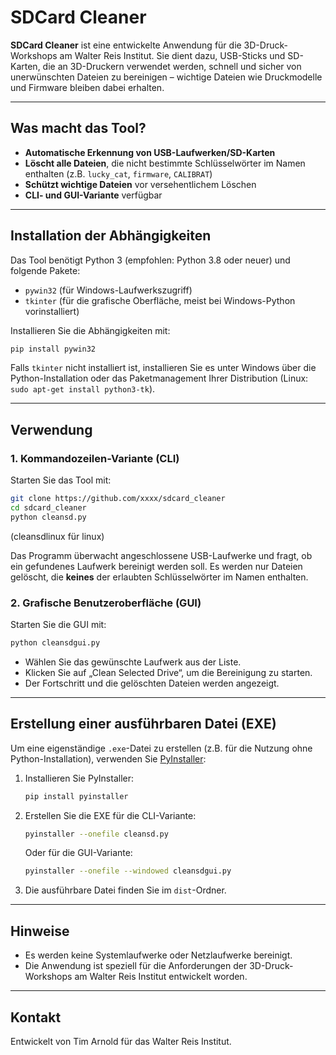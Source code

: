 # SDCard Cleaner

**SDCard Cleaner** ist eine entwickelte Anwendung für die 3D-Druck-Workshops am Walter Reis Institut. Sie dient dazu, USB-Sticks und SD-Karten, die an 3D-Druckern verwendet werden, schnell und sicher von unerwünschten Dateien zu bereinigen – wichtige Dateien wie Druckmodelle und Firmware bleiben dabei erhalten.

---

## Was macht das Tool?

- **Automatische Erkennung von USB-Laufwerken/SD-Karten**
- **Löscht alle Dateien**, die nicht bestimmte Schlüsselwörter im Namen enthalten (z.B. `lucky_cat`, `firmware`, `CALIBRAT`)
- **Schützt wichtige Dateien** vor versehentlichem Löschen
- **CLI- und GUI-Variante** verfügbar

---

## Installation der Abhängigkeiten

Das Tool benötigt Python 3 (empfohlen: Python 3.8 oder neuer) und folgende Pakete:

- `pywin32` (für Windows-Laufwerkszugriff)
- `tkinter` (für die grafische Oberfläche, meist bei Windows-Python vorinstalliert)

Installieren Sie die Abhängigkeiten mit:

```bash
pip install pywin32
```

Falls `tkinter` nicht installiert ist, installieren Sie es unter Windows über die Python-Installation oder das Paketmanagement Ihrer Distribution (Linux: `sudo apt-get install python3-tk`).

---

## Verwendung

### 1. Kommandozeilen-Variante (CLI)

Starten Sie das Tool mit:
```bash
git clone https://github.com/xxxx/sdcard_cleaner
cd sdcard_cleaner
python cleansd.py
```
(cleansdlinux für linux)

Das Programm überwacht angeschlossene USB-Laufwerke und fragt, ob ein gefundenes Laufwerk bereinigt werden soll. Es werden nur Dateien gelöscht, die **keines** der erlaubten Schlüsselwörter im Namen enthalten.

### 2. Grafische Benutzeroberfläche (GUI)

Starten Sie die GUI mit:

```bash
python cleansdgui.py
```

- Wählen Sie das gewünschte Laufwerk aus der Liste.
- Klicken Sie auf „Clean Selected Drive“, um die Bereinigung zu starten.
- Der Fortschritt und die gelöschten Dateien werden angezeigt.

---

## Erstellung einer ausführbaren Datei (EXE)

Um eine eigenständige `.exe`-Datei zu erstellen (z.B. für die Nutzung ohne Python-Installation), verwenden Sie [PyInstaller](https://pyinstaller.org/):

1. Installieren Sie PyInstaller:
   ```bash
   pip install pyinstaller
   ```
2. Erstellen Sie die EXE für die CLI-Variante:
   ```bash
   pyinstaller --onefile cleansd.py
   ```
   Oder für die GUI-Variante:
   ```bash
   pyinstaller --onefile --windowed cleansdgui.py
   ```
3. Die ausführbare Datei finden Sie im `dist`-Ordner.

---

## Hinweise

- Es werden keine Systemlaufwerke oder Netzlaufwerke bereinigt.
- Die Anwendung ist speziell für die Anforderungen der 3D-Druck-Workshops am Walter Reis Institut entwickelt worden.

---

## Kontakt

Entwickelt von Tim Arnold für das Walter Reis Institut.
